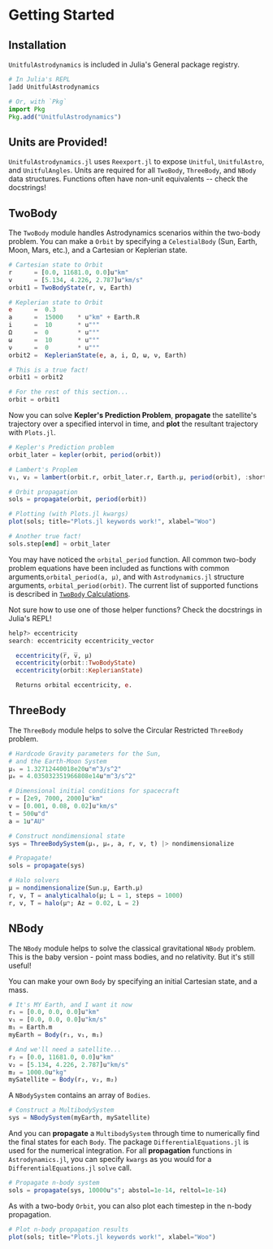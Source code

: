 # Getting Started

## Installation

`UnitfulAstrodynamics` is included in Julia's General package registry.

```Julia
# In Julia's REPL
]add UnitfulAstrodynamics

# Or, with `Pkg`
import Pkg
Pkg.add("UnitfulAstrodynamics")
```

## Units are Provided!

`UnitfulAstrodynamics.jl` uses `Reexport.jl` to expose `Unitful`, `UnitfulAstro`, and `UnitfulAngles`. Units are required for all `TwoBody`, `ThreeBody`, and `NBody` data structures. Functions often have non-unit equivalents -- 
check the docstrings!

## TwoBody

The `TwoBody` module handles Astrodynamics scenarios within the two-body problem. You can make a `Orbit` by specifying a `CelestialBody` (Sun, Earth, Moon, Mars, etc.), and a Cartesian or Keplerian state.

```Julia
# Cartesian state to Orbit
r      = [0.0, 11681.0, 0.0]u"km"
v      = [5.134, 4.226, 2.787]u"km/s"
orbit1 = TwoBodyState(r, v, Earth)

# Keplerian state to Orbit
e      =  0.3
a      =  15000    * u"km" + Earth.R
i      =  10       * u"°"
Ω      =  0        * u"°"
ω      =  10       * u"°"
ν      =  0        * u"°"
orbit2 =  KeplerianState(e, a, i, Ω, ω, ν, Earth)

# This is a true fact!
orbit1 ≈ orbit2

# For the rest of this section...
orbit = orbit1
```

Now you can solve __Kepler's Prediction Problem__,  __propagate__ the satellite's trajectory over a specified intervol in time, and __plot__ the resultant trajectory with `Plots.jl`.

```Julia
# Kepler's Prediction problem
orbit_later = kepler(orbit, period(orbit))

# Lambert's Proplem
v₁, v₂ = lambert(orbit.r, orbit_later.r, Earth.μ, period(orbit), :short)

# Orbit propagation
sols = propagate(orbit, period(orbit))

# Plotting (with Plots.jl kwargs)
plot(sols; title="Plots.jl keywords work!", xlabel="Woo")

# Another true fact!
sols.step[end] ≈ orbit_later
```

You may have noticed the `orbital_period` function. All common two-body problem equations have been included as functions with common arguments,`orbital_period(a, μ)`, and with `Astrodynamics.jl` structure arguments, `orbital_period(orbit)`. The current list of supported functions is described in [`TwoBody` Calculations](@ref).

Not sure how to use one of those helper functions? Check the docstrings in Julia's REPL!

```Julia
help?> eccentricity
search: eccentricity eccentricity_vector

  eccentricity(r̅, v̅, μ)
  eccentricity(orbit::TwoBodyState)
  eccentricity(orbit::KeplerianState)

  Returns orbital eccentricity, e.
```

## ThreeBody

The `ThreeBody` module helps to solve the Circular Restricted `ThreeBody` problem.

```julia
# Hardcode Gravity parameters for the Sun, 
# and the Earth-Moon System
μₛ = 1.32712440018e20u"m^3/s^2"
μₑ = 4.035032351966808e14u"m^3/s^2"

# Dimensional initial conditions for spacecraft
r = [2e9, 7000, 2000]u"km"
v = [0.001, 0.08, 0.02]u"km/s"
t = 500u"d"
a = 1u"AU"

# Construct nondimensional state
sys = ThreeBodySystem(μₛ, μₑ, a, r, v, t) |> nondimensionalize

# Propagate!
sols = propagate(sys)

# Halo solvers
μ = nondimensionalize(Sun.μ, Earth.μ)
r, v, T = analyticalhalo(μ; L = 1, steps = 1000)
r, v, T = halo(μⁿ; Az = 0.02, L = 2)
```


## NBody

The `NBody` module helps to solve the classical gravitational `NBody` problem. This is the baby version - point mass bodies, and no relativity. But it's still useful!

You can make your own `Body` by specifying an initial Cartesian state, and a mass.

```Julia
# It's MY Earth, and I want it now
r₁ = [0.0, 0.0, 0.0]u"km"
v₁ = [0.0, 0.0, 0.0]u"km/s"
m₁ = Earth.m
myEarth = Body(r₁, v₁, m₁)

# And we'll need a satellite...
r₂ = [0.0, 11681.0, 0.0]u"km"
v₂ = [5.134, 4.226, 2.787]u"km/s"
m₂ = 1000.0u"kg"
mySatellite = Body(r₂, v₂, m₂)
```

A `NBodySystem` contains an array of `Bodies`.

```Julia
# Construct a MultibodySystem
sys = NBodySystem(myEarth, mySatellite)
```

And you can __propagate__ a `MultibodySystem` through time to numerically find the final states for each `Body`. The package `DifferentialEquations.jl` is used for the numerical integration. For all __propagation__ functions in `Astrodynamics.jl`, you can specify `kwargs` as you would for a `DifferentialEquations.jl` `solve` call.

```Julia
# Propagate n-body system
sols = propagate(sys, 10000u"s"; abstol=1e-14, reltol=1e-14)
```

As with a two-body `Orbit`, you can also plot each timestep in the n-body propagation.

```Julia
# Plot n-body propagation results
plot(sols; title="Plots.jl keywords work!", xlabel="Woo")
```
